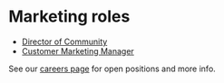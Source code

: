 # Marketing roles
- [Director of Community](./director_of_community.md)
- [Customer Marketing Manager](customer_marketing_manager.md)

See our [careers page](../../../company/careers.md) for open positions and more info.
